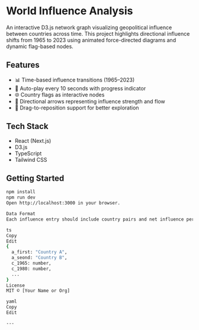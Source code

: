 # World Influence Analysis

An interactive D3.js network graph visualizing geopolitical influence between countries across time. This project highlights directional influence shifts from 1965 to 2023 using animated force-directed diagrams and dynamic flag-based nodes.

## Features

- 📊 Time-based influence transitions (1965–2023)
- 🔁 Auto-play every 10 seconds with progress indicator
- 🌐 Country flags as interactive nodes
- 🎯 Directional arrows representing influence strength and flow
- 🧲 Drag-to-reposition support for better exploration

## Tech Stack

- React (Next.js)
- D3.js
- TypeScript
- Tailwind CSS

## Getting Started

```bash
npm install
npm run dev
Open http://localhost:3000 in your browser.

Data Format
Each influence entry should include country pairs and net influence per year:

ts
Copy
Edit
{
  a_first: "Country A",
  a_seond: "Country B",
  c_1965: number,
  c_1980: number,
  ...
}
License
MIT © [Your Name or Org]

yaml
Copy
Edit

---
